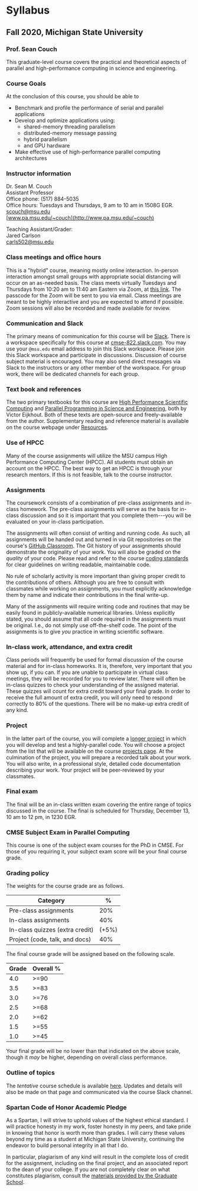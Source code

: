 # Syllabus

## Fall 2020, Michigan State University

### Prof. Sean Couch

This graduate-level course covers the practical and theoretical aspects of parallel and high-performance computing in science and engineering.

### Course Goals

At the conclusion of this course, you should be able to

- Benchmark and profile the performance of serial and parallel applications
- Develop and optimize applications using:
  - shared-memory threading parallelism
  - distributed-memory message passing
  - hybrid parallelism 
  - and GPU hardware
- Make effective use of high-performance parallel computing architectures

### Instructor information

Dr. Sean M. Couch  
Assistant Professor  
Office phone: (517) 884-5035  
Office hours: Tuesdays and Thursdays, 9 am to 10 am in 1508G EGR.  
[scouch@msu.edu](mailto:scouch@msu.edu)  
[www.pa.msu.edu/~couch](http://www.pa.msu.edu/~couch)

Teaching Assistant/Grader:  
Jared Carlson  
[carls502@msu.edu](mailto:carls502@msu.edu)

### Class meetings and office hours

This is a "hybrid" course, meaning mostly online interaction. In-person interaction amongst small groups with appropriate social distancing will occur on an as-needed basis.
The class meets virtually Tuesdays and Thursdays from 10:20 am to 11:40 am Eastern via Zoom, at [this link](). The passcode for the Zoom will be sent to you via email. Class meetings are meant to be highly interactive and you are expected to attend if possible.
Zoom sessions will also be recorded and made available for review.

### Communication and Slack

The primary means of communication for this course will be [Slack](http://slack.com).
There is a workspace specifically for this course at [cmse-822.slack.com](http://cmse-822.slack.com).
You may use your `@msu.edu` email address to join this Slack workspace.
Please join this Slack workspace and participate in discussions.
Discussion of course subject material is encouraged.
You may also send direct messages via Slack to the instructors or any other member of the workspace.
For group work, there will be dedicated channels for each group.

### Text book and references

The two primary textbooks for this course are [High Performance Scientific Computing](https://bitbucket.org/VictorEijkhout/hpc-book-and-course) and [Parallel Programming in Science and Engineering](https://bitbucket.org/VictorEijkhout/parallel-computing-book/src), both by Victor Eijkhout.
Both of these texts are open-source and freely-available from the author.
Supplementary reading and reference material is available on the course webpage under [Resources](resources.md).

### Use of HPCC

Many of the course assignments will utilize the MSU campus High Performance Computing Center (HPCC). All students must obtain an account on the HPCC. The best way to get an HPCC is through your research mentors. If this is not feasible, talk to the course instructor.

### Assignments

The coursework consists of a combination of pre-class assignments and in-class homework. The pre-class assignments will serve as the basis for in-class discussion and so it is important that you complete them---you will be evaluated on your in-class participation.

The assignments will often consist of writing and running code. As such, all assignments will be handed out and turned in via Git repositories on the course's [GitHub Classroom](https://github.com/cmse822f18). The Git history of your assignments should demonstrate the originality of your work.
You will also be graded on the _quality_ of your code.
Please read and refer to the course [coding standards](coding.md) for clear guidelines on writing readable, maintainable code.

No rule of scholarly activity is more important than giving proper credit to the contributions of others. Although you are free to consult with classmates while working on assignments, you must explicitly acknowledge them by name and indicate their contributions in the final write-up.

Many of the assignments will require writing code and routines that may be easily found in publicly-available numerical libraries.
Unless explicitly stated, you should assume that all code required in the assignments must be original.
I.e., do not simply use off-the-shelf code.
The point of the assignments is to give _you_ practice in writing scientific software.

### In-class work, attendance, and extra credit

Class periods will frequently be used for formal discussion of the course material and for in-class homeworks. It is, therefore, very important that you show up, if you can. If you are unable to participate in virtual class meetings, they will be recorded for you to review later. There will often be in-class quizzes to check your understanding of the assigned material. These quizzes will count for extra credit toward your final grade. In order to receive the full amount of extra credit, you will only need to respond correctly to 80% of the questions. There will be no make-up extra credit of any kind.

### Project

In the latter part of the course, you will complete a [longer project](projects.md) in which you will develop and test a highly-parallel code.
You will choose a project from the list that will be available on the course [projects page](projects.md).
At the culmination of the project, you will prepare a recorded talk about your work.
You will also write, in a professional style, detailed code documentation describing your work.
Your project will be peer-reviewed by your classmates.

### Final exam

The final will be an in-class written exam covering the entire range of topics discussed in the course. The final is scheduled for Thursday, December 13, 10 am to 12 pm, in 1230 EGR.

### CMSE Subject Exam in Parallel Computing

This course is one of the subject exam courses for the PhD in CMSE.
For those of you requiring it, your subject exam score will be your final course grade.

### Grading policy

The weights for the course grade are as follows.

Category                                 | %
---------------------------------------- | ---
Pre-class assignments                    | 20%
In-class assignments                     | 40%
In-class quizzes (extra credit)          | (+5%)
Project (code, talk, and docs)           | 40%

The final course grade will be assigned based on the following scale.

Grade        | Overall %
------------ | ----------
4.0          | >=90
3.5          | >=83
3.0          | >=76
2.5          | >=68
2.0          | >=62
1.5          | >=55
1.0          | >=45

Your final grade will be no lower than that indicated on the above scale, though it _may_ be higher, depending on overall class performance.

### Outline of topics

The _tentative_ course schedule is available [here](schedule.md). Updates and details will also be made on that page and communicated via the course Slack channel.

### Spartan Code of Honor Academic Pledge

As a Spartan, I will strive to uphold values of the highest ethical standard. I will practice honesty in my work, foster honesty in my peers, and take pride in knowing that honor is worth more than grades. I will carry these values beyond my time as a student at Michigan State University, continuing the endeavor to build personal integrity in all that I do.

In particular, plagiarism of any kind will result in the complete loss of credit for the assignment, including on the final project, and an associated report to the dean of your college. If you are not completely clear on what constitutes plagiarism, consult the [materials provided by the Graduate School](https://grad.msu.edu/plagiarism).